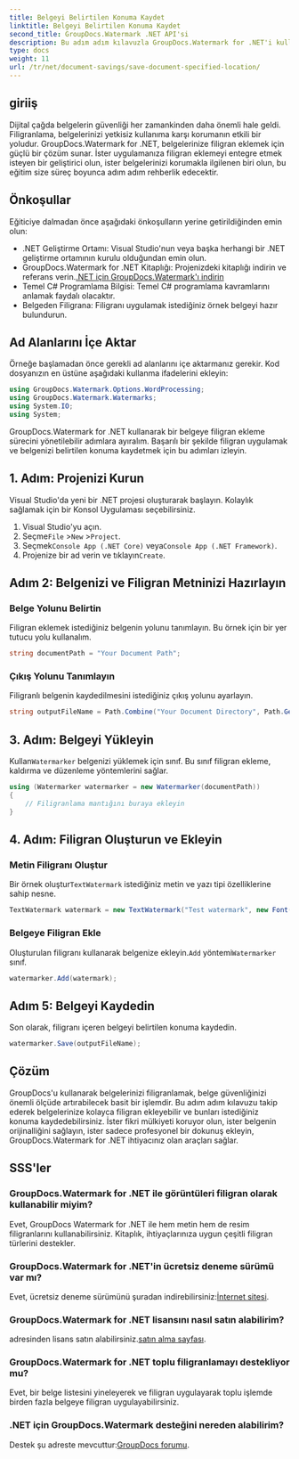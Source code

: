 ```yaml
---
title: Belgeyi Belirtilen Konuma Kaydet
linktitle: Belgeyi Belirtilen Konuma Kaydet
second_title: GroupDocs.Watermark .NET API'si
description: Bu adım adım kılavuzla GroupDocs.Watermark for .NET'i kullanarak belgelerinize nasıl kolayca filigran ekleyeceğinizi öğrenin. Belge güvenliğini geliştirin.
type: docs
weight: 11
url: /tr/net/document-savings/save-document-specified-location/
---
```

## giriiş
Dijital çağda belgelerin güvenliği her zamankinden daha önemli hale geldi. Filigranlama, belgelerinizi yetkisiz kullanıma karşı korumanın etkili bir yoludur. GroupDocs.Watermark for .NET, belgelerinize filigran eklemek için güçlü bir çözüm sunar. İster uygulamanıza filigran eklemeyi entegre etmek isteyen bir geliştirici olun, ister belgelerinizi korumakla ilgilenen biri olun, bu eğitim size süreç boyunca adım adım rehberlik edecektir.
## Önkoşullar
Eğiticiye dalmadan önce aşağıdaki önkoşulların yerine getirildiğinden emin olun:
- .NET Geliştirme Ortamı: Visual Studio'nun veya başka herhangi bir .NET geliştirme ortamının kurulu olduğundan emin olun.
-  GroupDocs.Watermark for .NET Kitaplığı: Projenizdeki kitaplığı indirin ve referans verin.[.NET için GroupDocs.Watermark'ı indirin](https://releases.groupdocs.com/Watermark/net/)
- Temel C# Programlama Bilgisi: Temel C# programlama kavramlarını anlamak faydalı olacaktır.
- Belgeden Filigrana: Filigranı uygulamak istediğiniz örnek belgeyi hazır bulundurun.
## Ad Alanlarını İçe Aktar
Örneğe başlamadan önce gerekli ad alanlarını içe aktarmanız gerekir. Kod dosyanızın en üstüne aşağıdaki kullanma ifadelerini ekleyin:
```csharp
using GroupDocs.Watermark.Options.WordProcessing;
using GroupDocs.Watermark.Watermarks;
using System.IO;
using System;
```
GroupDocs.Watermark for .NET kullanarak bir belgeye filigran ekleme sürecini yönetilebilir adımlara ayıralım. Başarılı bir şekilde filigran uygulamak ve belgenizi belirtilen konuma kaydetmek için bu adımları izleyin.
## 1. Adım: Projenizi Kurun
Visual Studio'da yeni bir .NET projesi oluşturarak başlayın. Kolaylık sağlamak için bir Konsol Uygulaması seçebilirsiniz.
1. Visual Studio'yu açın.
2.  Seçme`File` >`New` >`Project`.
3.  Seçmek`Console App (.NET Core)` veya`Console App (.NET Framework)`.
4.  Projenize bir ad verin ve tıklayın`Create`.

## Adım 2: Belgenizi ve Filigran Metninizi Hazırlayın
### Belge Yolunu Belirtin
Filigran eklemek istediğiniz belgenin yolunu tanımlayın. Bu örnek için bir yer tutucu yolu kullanalım.
```csharp
string documentPath = "Your Document Path";
```
### Çıkış Yolunu Tanımlayın
Filigranlı belgenin kaydedilmesini istediğiniz çıkış yolunu ayarlayın.
```csharp
string outputFileName = Path.Combine("Your Document Directory", Path.GetFileName(documentPath));
```
## 3. Adım: Belgeyi Yükleyin
 Kullan`Watermarker` belgenizi yüklemek için sınıf. Bu sınıf filigran ekleme, kaldırma ve düzenleme yöntemlerini sağlar.
```csharp
using (Watermarker watermarker = new Watermarker(documentPath))
{
    // Filigranlama mantığını buraya ekleyin
}
```
## 4. Adım: Filigran Oluşturun ve Ekleyin

### Metin Filigranı Oluştur
 Bir örnek oluştur`TextWatermark` istediğiniz metin ve yazı tipi özelliklerine sahip nesne.
```csharp
TextWatermark watermark = new TextWatermark("Test watermark", new Font("Arial", 12));
```
### Belgeye Filigran Ekle
 Oluşturulan filigranı kullanarak belgenize ekleyin.`Add` yöntemi`Watermarker` sınıf.
```csharp
watermarker.Add(watermark);
```
## Adım 5: Belgeyi Kaydedin
Son olarak, filigranı içeren belgeyi belirtilen konuma kaydedin.
```csharp
watermarker.Save(outputFileName);
```
## Çözüm
GroupDocs'u kullanarak belgelerinizi filigranlamak, belge güvenliğinizi önemli ölçüde artırabilecek basit bir işlemdir. Bu adım adım kılavuzu takip ederek belgelerinize kolayca filigran ekleyebilir ve bunları istediğiniz konuma kaydedebilirsiniz. İster fikri mülkiyeti koruyor olun, ister belgenin orijinalliğini sağlayın, ister sadece profesyonel bir dokunuş ekleyin, GroupDocs.Watermark for .NET ihtiyacınız olan araçları sağlar.
## SSS'ler
### GroupDocs.Watermark for .NET ile görüntüleri filigran olarak kullanabilir miyim?
Evet, GroupDocs Watermark for .NET ile hem metin hem de resim filigranlarını kullanabilirsiniz. Kitaplık, ihtiyaçlarınıza uygun çeşitli filigran türlerini destekler.
### GroupDocs.Watermark for .NET'in ücretsiz deneme sürümü var mı?
 Evet, ücretsiz deneme sürümünü şuradan indirebilirsiniz:[İnternet sitesi](https://releases.groupdocs.com/).
### GroupDocs.Watermark for .NET lisansını nasıl satın alabilirim?
 adresinden lisans satın alabilirsiniz.[satın alma sayfası](https://purchase.groupdocs.com/buy).
### GroupDocs.Watermark for .NET toplu filigranlamayı destekliyor mu?
Evet, bir belge listesini yineleyerek ve filigran uygulayarak toplu işlemde birden fazla belgeye filigran uygulayabilirsiniz.
### .NET için GroupDocs.Watermark desteğini nereden alabilirim?
 Destek şu adreste mevcuttur:[GroupDocs forumu](https://forum.groupdocs.com/c/watermark/19).
